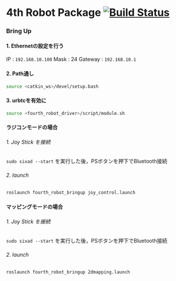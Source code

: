 # 4th Robot Package [![Build Status](https://travis-ci.org/CIR-KIT/fourth_robot_pkg.svg?branch)](https://travis-ci.org/CIR-KIT/fourth_robot_pkg)

### Bring Up
#### 1. Ethernetの設定を行う
IP      : `192.168.10.100`
Mask    : 24
Gateway : `192.168.10.1`

#### 2. Path通し
```bash
source <catkin_ws>/devel/setup.bash
```

#### 3. urbtcを有効に
```bash
source <fourth_robot_driver>/script/module.sh
```

#### ラジコンモードの場合
###### 1. Joy Stick を接続
`sudo sixad --start` を実行した後，PSボタンを押下でBluetooth接続
###### 2. launch
```bash
roslaunch fourth_robot_bringup joy_control.launch
```

#### マッピングモードの場合
###### 1. Joy Stick を接続
`sudo sixad --start` を実行した後，PSボタンを押下でBluetooth接続
###### 2. launch
```bash
roslaunch fourth_robot_bringup 2dmapping.launch
```
